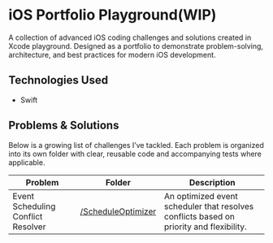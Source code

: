 # iOS Portfolio Playground(WIP)

A collection of advanced iOS coding challenges and solutions created in Xcode playground. Designed as a portfolio to demonstrate problem-solving, architecture, and best practices for modern iOS development.

## Technologies Used
- Swift

## Problems & Solutions

Below is a growing list of challenges I’ve tackled. Each problem is organized into its own folder with clear, reusable code and accompanying tests where applicable.

| Problem                  | Folder                  | Description                                      |
|--------------------------|-------------------------|--------------------------------------------------|
| Event Scheduling Conflict Resolver | [/ScheduleOptimizer](SwiftPortfolio.playground/Pages/ScheduleOptimizer.xcplaygroundpage/Contents.swift) | An optimized event scheduler that resolves conflicts based on priority and flexibility. |

